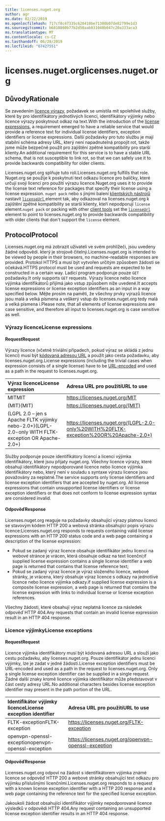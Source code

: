 ```yaml
---
title: licenses.nuget.org
author: agr
ms.date: 02/22/2019
ms.openlocfilehash: 717cf8c47335c620410be71300b07de82799e1d3
ms.sourcegitcommit: b6810860b77b2d50aab031040b047c20a333aca3
ms.translationtype: MT
ms.contentlocale: cs-CZ
ms.lasthandoff: 06/28/2019
ms.locfileid: "67427551"
---
```

# <a name="licensesnugetorg"></a><span data-ttu-id="13288-102">licenses.nuget.org</span><span class="sxs-lookup"><span data-stu-id="13288-102">licenses.nuget.org</span></span>

## <a name="rationale"></a><span data-ttu-id="13288-103">Důvody</span><span class="sxs-lookup"><span data-stu-id="13288-103">Rationale</span></span>

<span data-ttu-id="13288-104">Se zavedením [licence výrazy](../reference/nuspec.md#license), požadavek se umístila mít spolehlivé služby, které by pro identifikátory jednotlivých licencí, identifikátory výjimky nebo licence výrazy poskytnout odkaz na text.</span><span class="sxs-lookup"><span data-stu-id="13288-104">With the introduction of the [license expressions](../reference/nuspec.md#license), a requirement emerged to have a reliable service that would provide a reference text for individual license identifiers, exception identifiers or license expressions.</span></span>
<span data-ttu-id="13288-105">Další požadavky pro tuto službu je mají stabilní schéma adresy URL, který není napadnutelná propojit rot, takže jsme může bezpečně použít pro zajištění zpětné kompatibility pro starší klienty.</span><span class="sxs-lookup"><span data-stu-id="13288-105">An additional requirement for this service is to have a stable URL schema, that is not susceptible to link rot, so that we can safely use it to provide backwards compatibility for older clients.</span></span>

<span data-ttu-id="13288-106">Licenses.nuget.org splňuje tuto roli.</span><span class="sxs-lookup"><span data-stu-id="13288-106">Licenses.nuget.org fulfills that role.</span></span> <span data-ttu-id="13288-107">Nuget.org se použije k poskytnutí text odkazu licence pro balíčky, které určují svoji licenci pro použití výrazu licence.</span><span class="sxs-lookup"><span data-stu-id="13288-107">Nuget.org uses it to provide the license text reference for packages that specify their license using a license expression.</span></span> <span data-ttu-id="13288-108">`nuget pack` nebo s jinými balení [klientských nástrojů](../install-nuget-client-tools.md) nastavit [ `licenseUrl` ](../reference/nuspec.md#licenseurl) element tak, aby odkazoval na licenses.nuget.org k zajištění zpětné kompatibility se starší klienty, kteří nepodporují `license` element.</span><span class="sxs-lookup"><span data-stu-id="13288-108">`nuget pack` or packing with other [client tools](../install-nuget-client-tools.md) set the [`licenseUrl`](../reference/nuspec.md#licenseurl) element to point to licenses.nuget.org to provide backwards compatibility with older clients that don't support the `license` element.</span></span>

## <a name="protocol"></a><span data-ttu-id="13288-109">Protocol</span><span class="sxs-lookup"><span data-stu-id="13288-109">Protocol</span></span>

<span data-ttu-id="13288-110">Licenses.nuget.org má zobrazit uživateli ve svém prohlížeči, jsou uvedeny žádné odpovědi. který je strojově čitelný.</span><span class="sxs-lookup"><span data-stu-id="13288-110">Licenses.nuget.org is intended to be viewed by people in their browsers, no machine-readable responses are provided.</span></span>
<span data-ttu-id="13288-111">Protokol HTTPS a musí být vytvořen určitým způsobem žádosti se očekává.</span><span class="sxs-lookup"><span data-stu-id="13288-111">HTTPS protocol must be used and requests are expected to be constructed in a certain way.</span></span> <span data-ttu-id="13288-112">Ladicí program podporuje pouze `GET` požadavky.</span><span class="sxs-lookup"><span data-stu-id="13288-112">It only supports `GET` requests.</span></span>
<span data-ttu-id="13288-113">Výrazy licence nebo licence výjimka identifikátorů přijímá jako vstup způsobem níže uvedené.</span><span class="sxs-lookup"><span data-stu-id="13288-113">It accepts license expressions or license exception identifiers as an input in a way specified below.</span></span> <span data-ttu-id="13288-114">Mějte prosím na paměti, že všechny prvky výrazů licence jsou malá a velká písmena a veškerý vstup do licenses.nuget.org tedy malá a velká písmena i.</span><span class="sxs-lookup"><span data-stu-id="13288-114">Please note, that all elements of license expressions are case sensitive, and therefore all input to licenses.nuget.org is case sensitive as well.</span></span>

### <a name="license-expressions"></a><span data-ttu-id="13288-115">Výrazy licence</span><span class="sxs-lookup"><span data-stu-id="13288-115">License expressions</span></span>

#### <a name="request"></a><span data-ttu-id="13288-116">Request</span><span class="sxs-lookup"><span data-stu-id="13288-116">Request</span></span>

<span data-ttu-id="13288-117">Výrazy licence (včetně triviální případech, pokud výraz se skládá z jednu licenci) musí být [kódovaná adresou URL](https://tools.ietf.org/html/rfc3986#section-2.1) a použít jako cesta požadavku, aby licenses.nuget.org.</span><span class="sxs-lookup"><span data-stu-id="13288-117">License expressions (including the trivial cases when expression consists of a single license) have to be [URL-encoded](https://tools.ietf.org/html/rfc3986#section-2.1) and used as a path in the request to licenses.nuget.org.</span></span>

| <span data-ttu-id="13288-118">Výraz licence</span><span class="sxs-lookup"><span data-stu-id="13288-118">License expression</span></span> | <span data-ttu-id="13288-119">Adresa URL pro použití</span><span class="sxs-lookup"><span data-stu-id="13288-119">URL to use</span></span> |
|:---|:---|
| <span data-ttu-id="13288-120">MIT</span><span class="sxs-lookup"><span data-stu-id="13288-120">MIT</span></span>                                                | <https://licenses.nuget.org/MIT> |
| <span data-ttu-id="13288-121">(MIT)</span><span class="sxs-lookup"><span data-stu-id="13288-121">(MIT)</span></span>                                              | <https://licenses.nuget.org/(MIT)> |
| <span data-ttu-id="13288-122">(LGPL 2.0 – jen s Apache FLTK výjimky nebo-2.0+)</span><span class="sxs-lookup"><span data-stu-id="13288-122">(LGPL-2.0-only WITH FLTK-exception OR Apache-2.0+)</span></span> | <https://licenses.nuget.org/(LGPL-2.0-only%20WITH%20FLTK-exception%20OR%20Apache-2.0+)> |

<span data-ttu-id="13288-123">Služby podporuje pouze identifikátory licencí a licencí výjimka identifikátory, které jsou přijaty nuget.org. Všechny licence výrazy, které obsahují identifikátory nepodporované licence nebo licence výjimka identifikátory nebo, který není v souladu s syntaxe výrazu licence jsou považovány za neplatné.</span><span class="sxs-lookup"><span data-stu-id="13288-123">The service supports only license identifiers and license exception identifiers that are accepted by nuget.org. All license expressions that contain unsupported license identifiers or license exception identifiers or that does not conform to license expression syntax are considered invalid.</span></span>

#### <a name="response"></a><span data-ttu-id="13288-124">Odpověď</span><span class="sxs-lookup"><span data-stu-id="13288-124">Response</span></span>

<span data-ttu-id="13288-125">Licenses.nuget.org reaguje na požadavky obsahující výrazy platnou licenci se stavovým kódem HTTP 200 a webová stránka obsahující popis výrazu licence:</span><span class="sxs-lookup"><span data-stu-id="13288-125">Licenses.nuget.org responds to requests containing valid license expressions with an HTTP 200 status code and a web page containing a description of the license expression:</span></span>

* <span data-ttu-id="13288-126">Pokud se zadaný výraz licence obsahuje identifikátor jednu licenci na webové stránce je vrácen, která obsahuje odkaz na text licenční;</span><span class="sxs-lookup"><span data-stu-id="13288-126">if supplied license expression contains a single license identifier a web page is returned that contains that license reference text;</span></span>
* <span data-ttu-id="13288-127">Pokud se zadaný výraz licence je výraz složeného licence, webové stránky, je vrácena, který obsahuje výraz licence s odkazy na jednotlivé licence nebo licence výjimka odkazy.</span><span class="sxs-lookup"><span data-stu-id="13288-127">if supplied license expression is a composite license expression, a web page is returned that contains the license expression with links to individual license or license exception references.</span></span>

<span data-ttu-id="13288-128">Všechny žádosti, které obsahují výraz neplatná licence za následek odpověď HTTP 404.</span><span class="sxs-lookup"><span data-stu-id="13288-128">Any requests that contain an invalid license expression result in an HTTP 404 response.</span></span>

### <a name="license-exceptions"></a><span data-ttu-id="13288-129">Licence výjimky</span><span class="sxs-lookup"><span data-stu-id="13288-129">License exceptions</span></span>

#### <a name="request"></a><span data-ttu-id="13288-130">Request</span><span class="sxs-lookup"><span data-stu-id="13288-130">Request</span></span>

<span data-ttu-id="13288-131">Licence výjimka identifikátory musí být kódovaná adresou URL a slouží jako cestu požadavku, aby licenses.nuget.org. Pouze identifikátor jednu licenci výjimky, lze je zadat v jedné žádosti.</span><span class="sxs-lookup"><span data-stu-id="13288-131">License exception identifiers must be URL-encoded and used as a path in the request to licenses.nuget.org. Only a single license exception identifier can be supplied in a single request.</span></span> <span data-ttu-id="13288-132">Žádné další znaky kromě licence výjimka identifikátor může představovat v část cesty adresy URL.</span><span class="sxs-lookup"><span data-stu-id="13288-132">No additional characters besides license exception identifier may present in the path portion of the URL.</span></span>

| <span data-ttu-id="13288-133">Identifikátor výjimky licence</span><span class="sxs-lookup"><span data-stu-id="13288-133">License exception identifier</span></span> | <span data-ttu-id="13288-134">Adresa URL pro použití</span><span class="sxs-lookup"><span data-stu-id="13288-134">URL to use</span></span> |
|:---|:---|
|<span data-ttu-id="13288-135">FLTK-exception</span><span class="sxs-lookup"><span data-stu-id="13288-135">FLTK-exception</span></span>            | <https://licenses.nuget.org/FLTK-exception> |
|<span data-ttu-id="13288-136">openvpn-openssl-exception</span><span class="sxs-lookup"><span data-stu-id="13288-136">openvpn-openssl-exception</span></span> | <https://licenses.nuget.org/openvpn-openssl-exception> |

#### <a name="response"></a><span data-ttu-id="13288-137">Odpověď</span><span class="sxs-lookup"><span data-stu-id="13288-137">Response</span></span>

<span data-ttu-id="13288-138">Licenses.nuget.org odpoví na žádost s identifikátorem výjimka známé licence se odpověď HTTP 200 a webové stránky obsahující text odkazu pro výjimku příslušnými licenčními.</span><span class="sxs-lookup"><span data-stu-id="13288-138">Licenses.nuget.org responds to a request with a known license exception identifier with a HTTP 200 response and a web page containing the reference text for the specified license exception.</span></span>

<span data-ttu-id="13288-139">Jakoukoli žádost obsahující identifikátor výjimky nepodporované licence výsledků v odpovědi HTTP 404.</span><span class="sxs-lookup"><span data-stu-id="13288-139">Any request containing an unsupported license exception identifier results in an HTTP 404 response.</span></span>